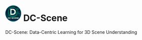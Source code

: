 # <img src="https://github.com/AIGeeksGroup/DC-Scene/blob/main/images/dc-scene-logo.png" alt="logo" width="50"/> DC-Scene
DC-Scene: Data-Centric Learning for 3D Scene Understanding
